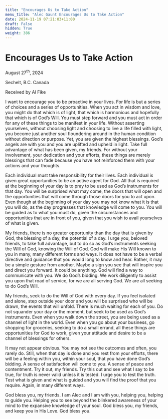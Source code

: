 ```yaml
---
title: "Encourages Us to Take Action"
menu_title: "Alec Gaunt Encourages Us to Take Action"
date: 2024-11-19 07:21:03+11:00
draft: False
hidden: True
weight: 386
---
```

# Encourages Us to Take Action 

August 27<sup>th</sup>, 2024

Sechelt, B.C. Canada

Received by Al Fike 

I want to encourage you to be proactive in your lives. For life is but a series of choices and a series of opportunities. When you act in wisdom and love, you might do that which is of light, that which is harmonious and hopefully that which is of God’s Will. You must step forward and you must act in order for any of these things to be manifest in your life. Without asserting yourselves, without choosing light and choosing to live a life filled with light, you become just another soul floundering around in the human condition without direction or purpose. Yet, you are given the highest blessings. God’s angels are with you and you are uplifted and upheld in light. Take full advantage of what has been given, my friends. For without your involvement, your dedication and your efforts, these things are merely blessings that can fade because you have not reinforced them with your actions and your thoughts.

Each individual must take responsibility for their lives. Each individual is given great opportunities to be an active agent for God. All that is required at the beginning of your day is to pray to be used as God’s instruments for that day. You will be surprised what may come, the doors that will open and the opportunities that will come through those doors for you to act upon. Even though at the beginning of your day you may not know what it is that you will do, as the day progresses that knowledge will come to you. You will be guided as to what you must do, given the circumstances and opportunities that are in front of you, given that you wish to avail yourselves of what is given.

My friends, there is no greater opportunity than the day that is given by God, the blessing of a day, the potential of a day. I urge you, beloved friends, to take full advantage, but to do so as God’s instruments seeking the Will of God, knowing the Will of God. God will make His Will known to you in many, many different forms and ways. It does not have to be a verbal directive and guidance that you would long to know and hear. Rather, it may be a simple gesture from another. Maybe a sign you see that will inspire you and direct you forward. It could be anything. God will find a way to communicate with you. We do God’s bidding. We work diligently to assist you upon that road of service, for we are all serving God. We are all seeking to do God’s Will. 

My friends, seek to do the Will of God with every day. If you feel isolated and alone, step outside your door and you will be surprised who will be drawn, the events that will unfold. There is much waiting for each of you. Do not squander your day or the moment, but seek to be used as God’s instruments. Even when you walk down the street, you are being used as a channel of light in the world. Even when you go about your business, go shopping for groceries, seeking to do a small errand, all these things are opportunities for God to work, given your attitude and desire to be a channel of blessings for others. 

It may not appear obvious. You may not see the outcomes and often, you rarely do. Still, when that day is done and you rest from your efforts, there will be a feeling within you, within your soul, that you have done God’s bidding. A sense of satisfaction will come to you. A sense of peace and contentment. Try it out, my friends. Try this out and see what I say to be true, for truth is never valid unless it is tested. I urge you to test the truth. Test what is given and what is guided and you will find the proof that you require. Again, in many different ways. 

God bless you, my friends. I am Alec and I am with you, helping you, helping to guide you. Helping you to see beyond the blinkered awareness of your mind to the expansive knowledge of your soul. God bless you, my friends, and keep you in His Love. God bless you.